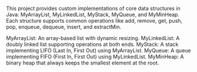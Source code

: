 This project provides custom implementations of core data structures in Java: MyArrayList, MyLinkedList, MyStack, MyQueue, and MyMinHeap. Each structure supports common operations like add, remove, get, push, pop, enqueue, dequeue, insert, and extractMin.

MyArrayList: An array-based list with dynamic resizing.
MyLinkedList: A doubly linked list supporting operations at both ends.
MyStack: A stack implementing LIFO (Last In, First Out) using MyArrayList.
MyQueue: A queue implementing FIFO (First In, First Out) using MyLinkedList.
MyMinHeap: A binary heap that always keeps the smallest element at the root.

